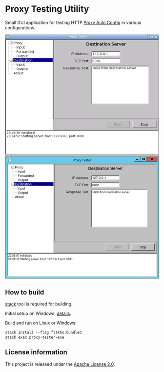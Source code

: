 Proxy Testing Utility
=====================

Small GUI application for testing HTTP [Proxy Auto Config](https://en.wikipedia.org/wiki/Proxy_auto-config)
in various configurations.

![linux](resources/linux.png) ![windows](resources/windows.png)

How to build
------------

[stack](https://docs.haskellstack.org/en/stable/README/) tool is required for building.

Initial setup on Windows: [details](http://hackage.haskell.org/package/fltkhs-0.5.4.5/docs/Graphics-UI-FLTK-LowLevel-FLTKHS.html#g:8).

Build and run on Linux or Windows:

    stack install --flag fltkhs:bundled
    stack exec proxy-tester-exe

License information
-------------------

This project is released under the [Apache License 2.0](http://www.apache.org/licenses/LICENSE-2.0).
